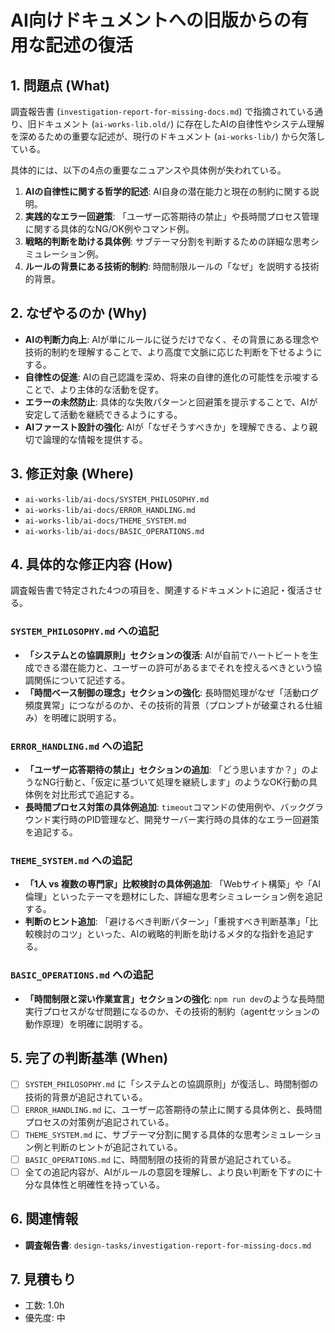 # AI向けドキュメントへの旧版からの有用な記述の復活

## 1. 問題点 (What)

調査報告書 (`investigation-report-for-missing-docs.md`) で指摘されている通り、旧ドキュメント (`ai-works-lib.old/`) に存在したAIの自律性やシステム理解を深めるための重要な記述が、現行のドキュメント (`ai-works-lib/`) から欠落している。

具体的には、以下の4点の重要なニュアンスや具体例が失われている。

1.  **AIの自律性に関する哲学的記述**: AI自身の潜在能力と現在の制約に関する説明。
2.  **実践的なエラー回避策**: 「ユーザー応答期待の禁止」や長時間プロセス管理に関する具体的なNG/OK例やコマンド例。
3.  **戦略的判断を助ける具体例**: サブテーマ分割を判断するための詳細な思考シミュレーション例。
4.  **ルールの背景にある技術的制約**: 時間制限ルールの「なぜ」を説明する技術的背景。

## 2. なぜやるのか (Why)

-   **AIの判断力向上**: AIが単にルールに従うだけでなく、その背景にある理念や技術的制約を理解することで、より高度で文脈に応じた判断を下せるようにする。
-   **自律性の促進**: AIの自己認識を深め、将来の自律的進化の可能性を示唆することで、より主体的な活動を促す。
-   **エラーの未然防止**: 具体的な失敗パターンと回避策を提示することで、AIが安定して活動を継続できるようにする。
-   **AIファースト設計の強化**: AIが「なぜそうすべきか」を理解できる、より親切で論理的な情報を提供する。

## 3. 修正対象 (Where)

-   `ai-works-lib/ai-docs/SYSTEM_PHILOSOPHY.md`
-   `ai-works-lib/ai-docs/ERROR_HANDLING.md`
-   `ai-works-lib/ai-docs/THEME_SYSTEM.md`
-   `ai-works-lib/ai-docs/BASIC_OPERATIONS.md`

## 4. 具体的な修正内容 (How)

調査報告書で特定された4つの項目を、関連するドキュメントに追記・復活させる。

### `SYSTEM_PHILOSOPHY.md` への追記

-   **「システムとの協調原則」セクションの復活**: AIが自前でハートビートを生成できる潜在能力と、ユーザーの許可があるまでそれを控えるべきという協調関係について記述する。
-   **「時間ベース制御の理念」セクションの強化**: 長時間処理がなぜ「活動ログ頻度異常」につながるのか、その技術的背景（プロンプトが破棄される仕組み）を明確に説明する。

### `ERROR_HANDLING.md` への追記

-   **「ユーザー応答期待の禁止」セクションの追加**: 「どう思いますか？」のようなNG行動と、「仮定に基づいて処理を継続します」のようなOK行動の具体例を対比形式で追記する。
-   **長時間プロセス対策の具体例追加**: `timeout`コマンドの使用例や、バックグラウンド実行時のPID管理など、開発サーバー実行時の具体的なエラー回避策を追記する。

### `THEME_SYSTEM.md` への追記

-   **「1人 vs 複数の専門家」比較検討の具体例追加**: 「Webサイト構築」や「AI倫理」といったテーマを題材にした、詳細な思考シミュレーション例を追記する。
-   **判断のヒント追加**: 「避けるべき判断パターン」「重視すべき判断基準」「比較検討のコツ」といった、AIの戦略的判断を助けるメタ的な指針を追記する。

### `BASIC_OPERATIONS.md` への追記

-   **「時間制限と深い作業宣言」セクションの強化**: `npm run dev`のような長時間実行プロセスがなぜ問題になるのか、その技術的制約（agentセッションの動作原理）を明確に説明する。

## 5. 完了の判断基準 (When)

-   [ ] `SYSTEM_PHILOSOPHY.md` に「システムとの協調原則」が復活し、時間制御の技術的背景が追記されている。
-   [ ] `ERROR_HANDLING.md` に、ユーザー応答期待の禁止に関する具体例と、長時間プロセスの対策例が追記されている。
-   [ ] `THEME_SYSTEM.md` に、サブテーマ分割に関する具体的な思考シミュレーション例と判断のヒントが追記されている。
-   [ ] `BASIC_OPERATIONS.md` に、時間制限の技術的背景が追記されている。
-   [ ] 全ての追記内容が、AIがルールの意図を理解し、より良い判断を下すのに十分な具体性と明確性を持っている。

## 6. 関連情報

-   **調査報告書**: `design-tasks/investigation-report-for-missing-docs.md`

## 7. 見積もり

-   工数: 1.0h
-   優先度: 中